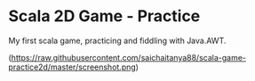 # Scala 2D Game - Practice

My first scala game, practicing and fiddling with Java.AWT.

(https://raw.githubusercontent.com/saichaitanya88/scala-game-practice2d/master/screenshot.png)
